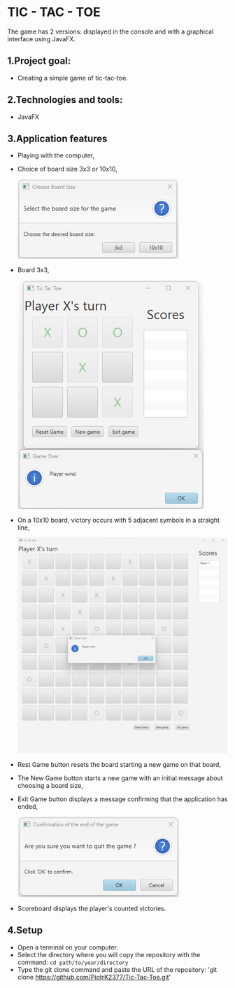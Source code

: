 # TIC - TAC - TOE
The game has 2 versions: displayed in the console and with a graphical interface using JavaFX.

## 1.Project goal:
 - Creating a simple game of tic-tac-toe.

## 2.Technologies and tools:
 - JavaFX

## 3.Application features
 - Playing with the computer,
 - Choice of board size 3x3 or 10x10,
   
   ![BoardsChoose](./src/main/resources/templates/pictures/Start%20Game%201.png)
 - Board 3x3,
   
   ![Board3x3](./src/main/resources/templates/pictures/Board%20%203x3%20Win.png)
 - On a 10x10 board, victory occurs with 5 adjacent symbols in a straight line,
   
   ![Board10x10](./src/main/resources/templates/pictures/Board%2010x10%20Win.png)
 - Rest Game button resets the board starting a new game on that board,
 - The New Game button starts a new game with an initial message about choosing a board size,
 - Exit Game button displays a message confirming that the application has ended,
   
   ![End Game](./src/main/resources/templates/pictures/End%20game%20chosse.png)
 - Scoreboard displays the player's counted victories.

## 4.Setup
 - Open a terminal on your computer.
 - Select the directory where you will copy the repository with the command: `cd path/to/your/directory`
 - Type the git clone command and paste the URL of the repository: 'git clone https://github.com/PiotrK2377/Tic-Tac-Toe.git'


